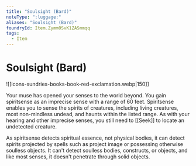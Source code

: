 ```yaml
---
title: "Soulsight (Bard)"
noteType: ":luggage:"
aliases: "Soulsight (Bard)"
foundryId: Item.Zymm0SvK1ZASmmqq
tags:
  - Item
---
```


# Soulsight (Bard)
![[icons-sundries-books-book-red-exclamation.webp|150]]

Your muse has opened your senses to the world beyond. You gain spiritsense as an imprecise sense with a range of 60 feet. Spiritsense enables you to sense the spirits of creatures, including living creatures, most non-mindless undead, and haunts within the listed range. As with your hearing and other imprecise senses, you still need to [[Seek]] to locate an undetected creature.

As spiritsense detects spiritual essence, not physical bodies, it can detect spirits projected by spells such as project image or possessing otherwise soulless objects. It can't detect soulless bodies, constructs, or objects, and like most senses, it doesn't penetrate through solid objects.
